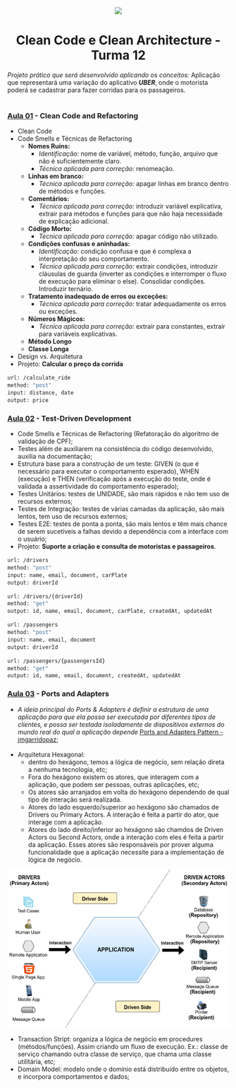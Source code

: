 
<p align="center">
<img src="https://s3.sa-east-1.amazonaws.com/static.launchlab.com.br/d3777f6b-dce3-4934-9206-a747a0514ce0.png" height="100">
</p>
<h1 align="center">Clean Code e Clean Architecture - Turma 12</h1>
<p> <i>Projeto prático que será desenvolvido aplicando os conceitos: </i>
Aplicação que representará uma variação do aplicativo <i><b>UBER</b></i>, onde o motorista poderá se cadastrar para fazer corridas para os passageiros.
</br>  
</br>  

### [Aula 01](https://github.com/mariliamessias/branas-clean-code-arch/tree/main/aula_01) - Clean Code and Refactoring
-  Clean Code
-  Code Smells e Técnicas de Refactoring
    * <b>Nomes Ruins:</b>
      * <i>Identificação:</i> nome de variável, método, função, arquivo que não é suficientemente claro.
      * <i>Técnica aplicada para correção:</i> renomeação.
    * <b>Linhas em branco:</b>
      * <i>Técnica aplicada para correção:</i> apagar linhas em branco dentro de métodos e funções.
    * <b>Comentários:</b>
      * <i>Técnica aplicada para correção:</i> introduzir variável explicativa, extrair para métodos e funções para que não haja necessidade de explicação adicional.
   * <b>Código Morto:</b>
      * <i>Técnica aplicada para correção:</i> apagar código não utilizado.
   * <b>Condições confusas e aninhadas:</b>
      * <i>Identificação:</i> condição confusa e que é complexa a interpretação do seu comportamento.
      * <i>Técnica aplicada para correção:</i> extrair condições, introduzir cláusulas de guarda (inverter as condições e interromper o fluxo de execução para eliminar o else). Consolidar condições. Introduzir ternário.
   * <b>Tratamento inadequado de erros ou exceções:</b>
      * <i>Técnica aplicada para correção:</i> tratar adequadamente os erros ou exceções.
   * <b>Números Mágicos:</b>
      * <i>Técnica aplicada para correção:</i> extrair para constantes, extrair para variáveis explicativas.
   * <b>Método Longo</b>
   * <b>Classe Longa</b>
-  Design vs. Arquitetura
-  Projeto: <b>Calcular o preço da corrida</b>
```bash
url: /calculate_ride
method: "post"
input: distance, date
output: price
```

### [Aula 02](https://github.com/mariliamessias/branas-clean-code-arch/tree/main/aula_02) - Test-Driven Development

- Code Smells e Técnicas de Refactoring (Refatoração do algoritmo de validação de CPF);
- Testes além de auxiliarem na consistência do código desenvolvido, auxilia na documentação;
- Estrutura base para a construção de um teste: GIVEN (o que é necessário para executar o comportamento esperado), WHEN (execução) e THEN (verificação após a execução do teste, onde é validada a assertividade do comportamento esperado);
- Testes Unitários: testes de UNIDADE, são mais rápidos e não tem uso de recursos externos;
- Testes de Integração: testes de várias camadas da aplicação, são mais lentos, tem uso de recursos externos;
- Testes E2E: testes de ponta a ponta, são mais lentos e têm mais chance de serem sucetíveis a falhas devido a dependência com a interface com o usuário;
- Projeto: <b>Suporte a criação e consulta de motoristas e passageiros</b>.

```bash
url: /drivers
method: "post"
input: name, email, document, carPlate
output: driverId
```

```bash
url: /drivers/{driverId}
method: "get"
output: id, name, email, document, carPlate, createdAt, updatedAt
```

```bash
url: /passengers
method: "post"
input: name, email, document
output: driverId
```

```bash
url: /passengers/{passengersId}
method: "get"
output: id, name, email, document, createdAt, updatedAt
```

### [Aula 03](https://github.com/mariliamessias/branas-clean-code-arch/tree/main/aula_03) - Ports and Adapters

- <i>A ideia principal do Ports & Adapters é definir a estrutura de uma aplicação para que ela possa ser executada por diferentes tipos de clientes, e possa ser testada isoladamente de dispositivos externos do mundo real do qual a aplicação depende</i> [Ports and Adapters Pattern - jmgarridopaz](https://jmgarridopaz.github.io/content/hexagonalarchitecture.html#tc1);
</br></br>
- Arquitetura Hexagonal: 
  - dentro do hexágono, temos a lógica de negócio, sem relação direta a nenhuma tecnologia, etc;
  - Fora do hexágono existem os atores, que interagem com a aplicação, que podem ser pessoas, outras aplicações, etc;
  - Os atores são arranjados em volta do hexágono dependendo de qual tipo de interação será realizada.
  - Atores do lado esquerdo/superior ao hexágono são chamados de Drivers ou Primary Actors. A interação é feita a partir do ator, que interage com a aplicação.
  - Atores do lado direito/inferior ao hexágono são chamdos de Driven Actors ou Second Actors, onde a interação com eles é feita a partir da aplicação. Esses atores são responsáveis por prover alguma funcionalidade que a aplicação necessite para a implementação de lógica de negócio.
  
![img.png](img.png)

- Transaction Stript: organiza a lógica de negócio em procedures (métodos/funções). Assim criando um fluxo de execução. Ex.: classe de serviço chamando outra classe de serviço, que chama uma classe utilitária, etc; 
- Domain Model: modelo onde o domínio está distribuído entre os objetos, e incorpora comportamentos e dados;